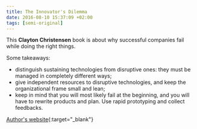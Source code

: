 ```yaml
---
title: The Innovator's Dilemma
date: 2016-08-10 15:37:09 +02:00
tags: [semi-original]
---
```

This **Clayton Christensen** book is about why successful companies fail while doing the right things.

Some takeaways:

- distinguish sustaining technologies from disruptive ones: they must be managed in completely different ways;
- give independent resources to disruptive technologies, and keep the organizational frame small and lean;
- keep in mind that you will most likely fail at the beginning, and you will have to rewrite products and plan. Use rapid prototyping and collect feedbacks.

[Author's website](http://www.claytonchristensen.com/books/the-innovators-dilemma/){:target="_blank"}
